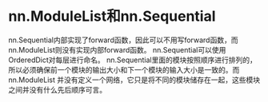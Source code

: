 # nn.ModuleList和nn.Sequential
nn.Sequential内部实现了forward函数，因此可以不用写forward函数，而nn.ModuleList则没有实现内部forward函数。
nn.Sequential可以使用OrderedDict对每层进行命名。
nn.Sequential里面的模块按照顺序进行排列的，所以必须确保前一个模块的输出大小和下一个模块的输入大小是一致的。而nn.ModuleList 并没有定义一个网络，它只是将不同的模块储存在一起，这些模块之间并没有什么先后顺序可言。
<!--stackedit_data:
eyJoaXN0b3J5IjpbLTE2ODMxMDI1NDVdfQ==
-->